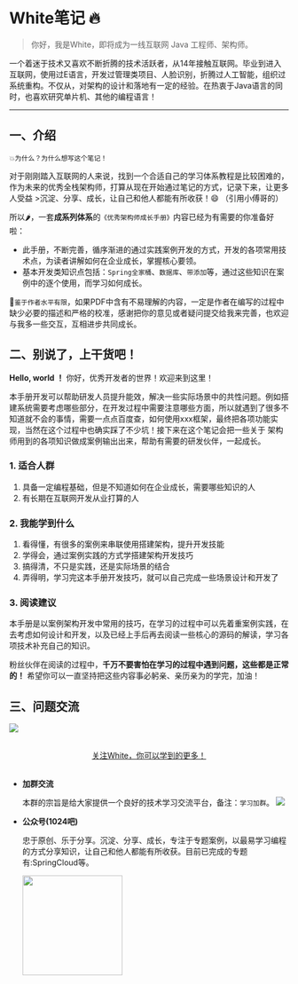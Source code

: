 # White笔记 🔥

>你好，我是White，即将成为一线互联网 Java 工程师、架构师。

一个着迷于技术又喜欢不断折腾的技术活跃者，从14年接触互联网。毕业到进入互联网，使用过E语言，开发过管理类项目、人脸识别，折腾过人工智能，组织过系统重构。不仅从，对架构的设计和落地有一定的经验。在热衷于Java语言的同时，也喜欢研究单片机、其他的编程语言！

---

## 一、介绍

`💥为什么？为什么想写这个笔记！`

对于刚刚踏入互联网的人来说，找到一个合适自己的学习体系教程是比较困难的，作为未来的优秀全栈架构师，打算从现在开始通过笔记的方式，记录下来，让更多人受益 >沉淀、分享、成长，让自己和他人都能有所收获！😄 （引用小傅哥的）

所以🌶，一套**成系列体系**的`《优秀架构师成长手册》`内容已经为有需要的你准备好啦：


- 此手册，不断完善，循序渐进的通过实践案例开发的方式，开发的各项常用技术点，为读者讲解如何在企业成长，掌握核心要领。
- 基本开发类知识点包括：`Spring全家桶`、`数据库`、`带添加`等，通过这些知识在案例中的逐个使用，而学习如何成长。

💋`鉴于作者水平有限`，如果PDF中含有不易理解的内容，一定是作者在编写的过程中缺少必要的描述和严格的校准，感谢把你的意见或者疑问提交给我来完善，也欢迎与我多一些交互，互相进步共同成长。

## 二、别说了，上干货吧！

**Hello, world ！**  你好，优秀开发者的世界！欢迎来到这里！

本手册开发可以帮助研发人员提升能效，解决一些实际场景中的共性问题。例如搭建系统需要考虑哪些部分，在开发过程中需要注意哪些方面，所以就遇到了很多不知道就不会的事情，需要一点点百度查，如何使用xxx框架，最终把各项功能实现，当然在这个过程中也确实踩了不少坑！接下来在这个笔记会把一些关于 架构师用到的各项知识做成案例输出出来，帮助有需要的研发伙伴，一起成长。

### 1. 适合人群

1. 具备一定编程基础，但是不知道如何在企业成长，需要哪些知识的人
2. 有长期在互联网开发从业打算的人

### 2. 我能学到什么

1. 看得懂，有很多的案例来串联使用搭建架构，提升开发技能
2. 学得会，通过案例实践的方式学搭建架构开发技巧
3. 搞得清，不只是实践，还是实际场景的结合
4. 弄得明，学习完这本手册开发技巧，就可以自己完成一些场景设计和开发了

### 3. 阅读建议

本手册是以案例架构开发中常用的技巧，在学习的过程中可以先着重案例实践，在去考虑如何设计和开发，以及已经上手后再去阅读一些核心的源码的解读，学习各项技术补充自己的知识。

粉丝伙伴在阅读的过程中，**千万不要害怕在学习的过程中遇到问题，这些都是正常的！** 希望你可以一直坚持把这些内容事必躬亲、亲历亲为的学完，加油！

## 三、问题交流

![](https://s2.loli.net/2021/12/30/w8RjzZJMEHthYIA.png)

<br/>
<div align="center">
    <a href="https://github.com/CoderXGC">关注White，你可以学到的更多！</a>
</div>
<br/>  

- **加群交流**

  本群的宗旨是给大家提供一个良好的技术学习交流平台，备注：`学习加群`。
![](https://i.loli.net/2021/11/29/Rm1SX7JWPBEDsat.png)

- **公众号(1024吧)**

  忠于原创、乐于分享。沉淀、分享、成长，专注于专题案例，以最易学习编程的方式分享知识，让自己和他人都能有所收获。目前已完成的专题有:SpringCloud等。

    <img src="https://s2.loli.net/2021/12/30/w8RjzZJMEHthYIA.png" width="180" height="180"/>
